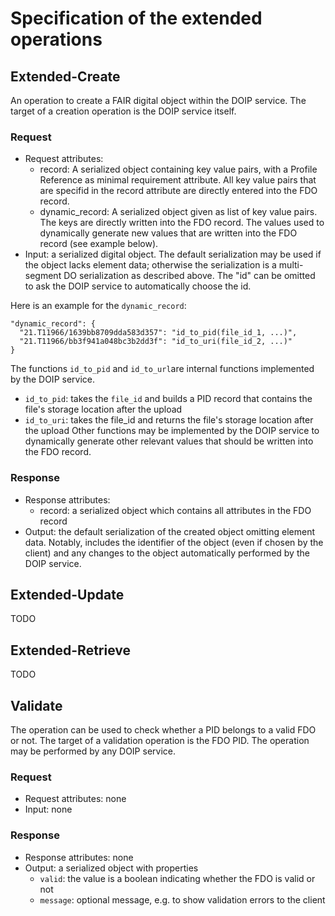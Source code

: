 # Specification of the extended operations

## Extended-Create

An operation to create a FAIR digital object within the DOIP service. The target of a creation operation is the DOIP service
itself.

### Request

* Request attributes:
    * record: A serialized object containing key value pairs, with a Profile Reference as minimal requirement attribute. All key value pairs that are specifid in the record attribute are directly entered into the FDO record.
    * dynamic_record: A serialized object given as list of key value pairs. The keys are directly written into the FDO record. The values used to dynamically generate new values that are written into the FDO record (see example below). 
* Input: a serialized digital object. The default serialization may be used if the object lacks element data; otherwise
  the serialization is a multi-segment DO serialization as described above. The "id" can be omitted to ask the DOIP
  service to automatically choose the id.

Here is an example for the `dynamic_record`:

```
"dynamic_record": {
  "21.T11966/1639bb8709dda583d357": "id_to_pid(file_id_1, ...)",
  "21.T11966/bb3f941a048bc3b2dd3f": "id_to_uri(file_id_2, ...)"
}
```

The functions `id_to_pid` and `id_to_url`are internal functions implemented by the DOIP service.
* `id_to_pid`: takes the `file_id` and builds a PID record that contains the file's storage location after the upload
* `id_to_uri`: takes the file_id and returns the file's storage location after the upload
Other functions may be implemented by the DOIP service to dynamically generate other relevant values that should be written into the FDO record.

### Response 

* Response attributes:
    * record: a serialized object which contains all attributes in the FDO record
* Output: the default serialization of the created object omitting element data. Notably, includes the identifier of the
  object (even if chosen by the client) and any changes to the object automatically performed by the DOIP service.


## Extended-Update

TODO

## Extended-Retrieve

TODO

## Validate

The operation can be used to check whether a PID belongs to a valid FDO or not. The target of a validation operation is
the FDO PID. The operation may be performed by any DOIP service.

### Request

* Request attributes: none
* Input: none

### Response 

* Response attributes: none
* Output: a serialized object with properties
  * `valid`: the value is a boolean indicating whether the FDO is valid or not
  * `message`: optional message, e.g. to show validation errors to the client
